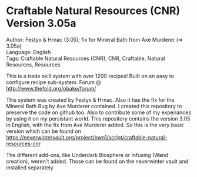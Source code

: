 # Craftable Natural Resources (CNR) Version 3.05a

Author: Festyx & Hrnac (3.05); fix for Mineral Bath from Axe Murderer (=> 3.05a)<br/>
Language: English<br/>
Tags: Craftable Natural Resources (CNR), CNR, Craftable, Natural Resources, Resources<br/>


This is a trade skill system with over 1200 recipes! Built on an easy to configure recipe sub-system. 
Forum @ http://www.thefold.org/obake/forum/

This system was created by Festyx & Hrnac. Also it has the fix for the Mineral Bath Bug by Axe Murderer contained.
I created this repository to preserve the code on github too. Also to contribute some of my experiances by using it on my persistant world.
This repository contains the version 3.05 in English, with the fix from Axe Murderer added. So this is the very basic version which can  be found on https://neverwintervault.org/project/nwn1/script/craftable-natural-resources-cnr

The different add-ons, like Underdark Biosphere or Infusing (Wand creation), weren't added. Those can be found on the neverwinter vault and installed separately.
